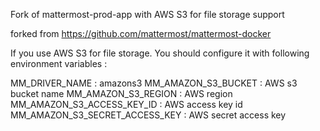 Fork of mattermost-prod-app with AWS S3 for file storage support

forked from https://github.com/mattermost/mattermost-docker

If you use AWS S3 for file storage. You should configure it with following environment variables :

MM_DRIVER_NAME : amazons3
MM_AMAZON_S3_BUCKET : AWS s3 bucket name
MM_AMAZON_S3_REGION : AWS region
MM_AMAZON_S3_ACCESS_KEY_ID : AWS access key id
MM_AMAZON_S3_SECRET_ACCESS_KEY : AWS secret access key
